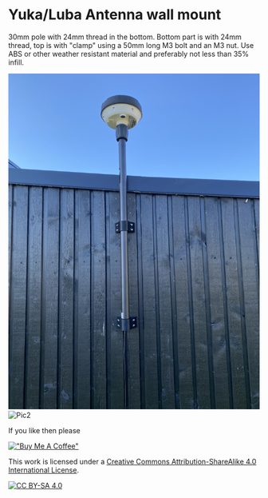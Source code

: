 # Yuka/Luba Antenna wall mount
30mm pole with 24mm thread in the bottom. Bottom part is with 24mm thread, top is with "clamp" using a 50mm long M3 bolt and an M3 nut. 
Use ABS or other weather resistant material and preferably not less than 35% infill.

![Pic1](20240618_050835970_iOS.jpg)
![Pic2](20240618_050901287_iOS.jpg)

If you like then please

[!["Buy Me A Coffee"](https://www.buymeacoffee.com/assets/img/custom_images/orange_img.png)](https://bmc.link/nic6911w)


This work is licensed under a
[Creative Commons Attribution-ShareAlike 4.0 International License][cc-by-sa].

[![CC BY-SA 4.0][cc-by-sa-image]][cc-by-sa]

[cc-by-sa]: http://creativecommons.org/licenses/by-sa/4.0/
[cc-by-sa-image]: https://licensebuttons.net/l/by-sa/4.0/88x31.png
[cc-by-sa-shield]: https://img.shields.io/badge/License-CC%20BY--SA%204.0-lightgrey.svg
